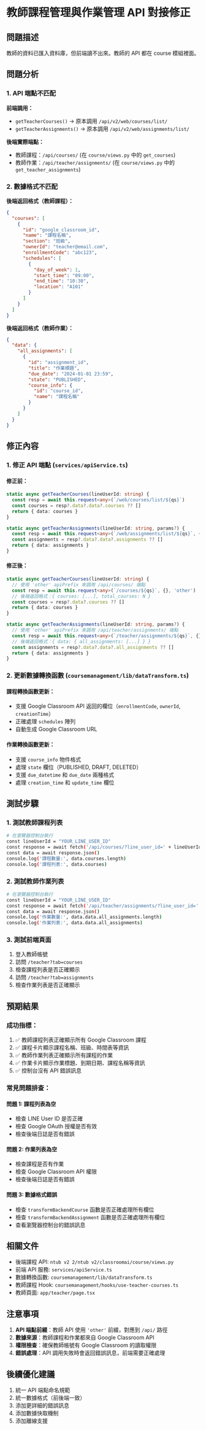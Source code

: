 # 教師課程管理與作業管理 API 對接修正

## 問題描述
教師的資料已匯入資料庫，但前端讀不出來。教師的 API 都在 course 模組裡面。

## 問題分析

### 1. API 端點不匹配
**前端調用：**
- `getTeacherCourses()` → 原本調用 `/api/v2/web/courses/list/`
- `getTeacherAssignments()` → 原本調用 `/api/v2/web/assignments/list/`

**後端實際端點：**
- 教師課程：`/api/courses/` (在 `course/views.py` 中的 `get_courses`)
- 教師作業：`/api/teacher/assignments/` (在 `course/views.py` 中的 `get_teacher_assignments`)

### 2. 數據格式不匹配
**後端返回格式（教師課程）：**
```json
{
  "courses": [
    {
      "id": "google_classroom_id",
      "name": "課程名稱",
      "section": "班級",
      "ownerId": "teacher@email.com",
      "enrollmentCode": "abc123",
      "schedules": [
        {
          "day_of_week": 1,
          "start_time": "09:00",
          "end_time": "10:30",
          "location": "A101"
        }
      ]
    }
  ]
}
```

**後端返回格式（教師作業）：**
```json
{
  "data": {
    "all_assignments": [
      {
        "id": "assignment_id",
        "title": "作業標題",
        "due_date": "2024-01-01 23:59",
        "state": "PUBLISHED",
        "course_info": {
          "id": "course_id",
          "name": "課程名稱"
        }
      }
    ]
  }
}
```

## 修正內容

### 1. 修正 API 端點 (`services/apiService.ts`)

#### 修正前：
```typescript
static async getTeacherCourses(lineUserId: string) {
  const resp = await this.request<any>(`/web/courses/list/${qs}`)
  const courses = resp?.data?.data?.courses ?? []
  return { data: courses }
}

static async getTeacherAssignments(lineUserId: string, params?) {
  const resp = await this.request<any>(`/web/assignments/list/${qs}`, {}, 'other')
  const assignments = resp?.data?.data?.assignments ?? []
  return { data: assignments }
}
```

#### 修正後：
```typescript
static async getTeacherCourses(lineUserId: string) {
  // 使用 'other' apiPrefix 來調用 /api/courses/ 端點
  const resp = await this.request<any>(`/courses/${qs}`, {}, 'other')
  // 後端返回格式：{ courses: [...], total_courses: N }
  const courses = resp?.data?.courses ?? []
  return { data: courses }
}

static async getTeacherAssignments(lineUserId: string, params?) {
  // 使用 'other' apiPrefix 來調用 /api/teacher/assignments/ 端點
  const resp = await this.request<any>(`/teacher/assignments/${qs}`, {}, 'other')
  // 後端返回格式：{ data: { all_assignments: [...] } }
  const assignments = resp?.data?.data?.all_assignments ?? []
  return { data: assignments }
}
```

### 2. 更新數據轉換函數 (`coursemanagement/lib/dataTransform.ts`)

#### 課程轉換函數更新：
- 支援 Google Classroom API 返回的欄位（`enrollmentCode`, `ownerId`, `creationTime`）
- 正確處理 `schedules` 陣列
- 自動生成 Google Classroom URL

#### 作業轉換函數更新：
- 支援 `course_info` 物件格式
- 處理 `state` 欄位（PUBLISHED, DRAFT, DELETED）
- 支援 `due_datetime` 和 `due_date` 兩種格式
- 處理 `creation_time` 和 `update_time` 欄位

## 測試步驟

### 1. 測試教師課程列表
```bash
# 在瀏覽器控制台執行
const lineUserId = "YOUR_LINE_USER_ID"
const response = await fetch('/api/courses/?line_user_id=' + lineUserId)
const data = await response.json()
console.log('課程數量:', data.courses.length)
console.log('課程列表:', data.courses)
```

### 2. 測試教師作業列表
```bash
# 在瀏覽器控制台執行
const lineUserId = "YOUR_LINE_USER_ID"
const response = await fetch('/api/teacher/assignments/?line_user_id=' + lineUserId)
const data = await response.json()
console.log('作業數量:', data.data.all_assignments.length)
console.log('作業列表:', data.data.all_assignments)
```

### 3. 測試前端頁面
1. 登入教師帳號
2. 訪問 `/teacher?tab=courses`
3. 檢查課程列表是否正確顯示
4. 訪問 `/teacher?tab=assignments`
5. 檢查作業列表是否正確顯示

## 預期結果

### 成功指標：
1. ✅ 教師課程列表正確顯示所有 Google Classroom 課程
2. ✅ 課程卡片顯示課程名稱、班級、時間表等資訊
3. ✅ 教師作業列表正確顯示所有課程的作業
4. ✅ 作業卡片顯示作業標題、到期日期、課程名稱等資訊
5. ✅ 控制台沒有 API 錯誤訊息

### 常見問題排查：

#### 問題 1: 課程列表為空
- 檢查 LINE User ID 是否正確
- 檢查 Google OAuth 授權是否有效
- 檢查後端日誌是否有錯誤

#### 問題 2: 作業列表為空
- 檢查課程是否有作業
- 檢查 Google Classroom API 權限
- 檢查後端日誌是否有錯誤

#### 問題 3: 數據格式錯誤
- 檢查 `transformBackendCourse` 函數是否正確處理所有欄位
- 檢查 `transformBackendAssignment` 函數是否正確處理所有欄位
- 查看瀏覽器控制台的錯誤訊息

## 相關文件

- 後端課程 API: `ntub v2 2/ntub v2/classroomai/course/views.py`
- 前端 API 服務: `services/apiService.ts`
- 數據轉換函數: `coursemanagement/lib/dataTransform.ts`
- 教師課程 Hook: `coursemanagement/hooks/use-teacher-courses.ts`
- 教師頁面: `app/teacher/page.tsx`

## 注意事項

1. **API 端點前綴**：教師 API 使用 `'other'` 前綴，對應到 `/api/` 路徑
2. **數據來源**：教師課程和作業都來自 Google Classroom API
3. **權限檢查**：確保教師帳號有 Google Classroom 的讀取權限
4. **錯誤處理**：API 調用失敗時會返回錯誤訊息，前端需要正確處理

## 後續優化建議

1. 統一 API 端點命名規範
2. 統一數據格式（前後端一致）
3. 添加更詳細的錯誤訊息
4. 添加數據快取機制
5. 添加離線支援
